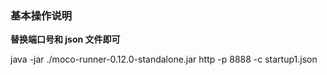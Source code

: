 ### 基本操作说明

**替换端口号和 json 文件即可**

java -jar ./moco-runner-0.12.0-standalone.jar http -p 8888 -c startup1.json